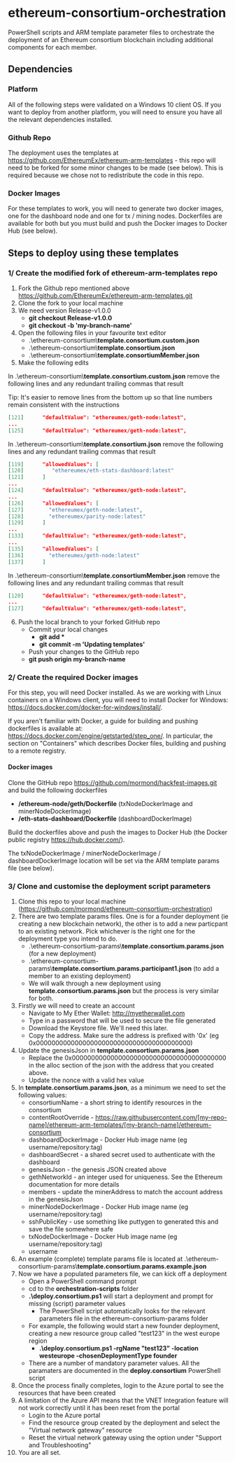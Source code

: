 # ethereum-consortium-orchestration
PowerShell scripts and ARM template parameter files to orchestrate the deployment of an Ethereum consortium blockchain including additional components for each member.

## Dependencies

### Platform
All of the following steps were validated on a Windows 10 client OS. If you want to deploy from another platform, you will need to ensure you have all the relevant dependencies installed.

### Github Repo
The deployment uses the templates at https://github.com/EthereumEx/ethereum-arm-templates - this repo will need to be forked for some minor changes to be made (see below). This is required because we chose not to redistribute the code in this repo.

### Docker Images
For these templates to work, you will need to generate two docker images, one for the dashboard node and one for tx / mining nodes. Dockerfiles are available for both but you must build and push the Docker images to Docker Hub (see below).

## Steps to deploy using these templates

### 1/ Create the modified fork of ethereum-arm-templates repo

1. Fork the Github repo mentioned above https://github.com/EthereumEx/ethereum-arm-templates.git 
2. Clone the fork to your local machine
3. We need version Release-v1.0.0
    * __git checkout Release-v1.0.0__
    * __git checkout -b 'my-branch-name'__
4. Open the following files in your favourite text editor
    * .\\ethereum-consortium\\__template.consortium.custom.json__
    * .\\ethereum-consortium\\__template.consortium.json__
    * .\\ethereum-consortium\\__template.consortiumMember.json__
5. Make the following edits

In .\\ethereum-consortium\\__template.consortium.custom.json__ remove the following lines and any redundant trailing commas that result 

Tip: It's easier to remove lines from the bottom up so that line numbers remain consistent with the instructions

```json
[121]      "defaultValue": "ethereumex/geth-node:latest",
...
[125]      "defaultValue": "ethereumex/geth-node:latest",
```

In .\\ethereum-consortium\\__template.consortium.json__ remove the following lines and any redundant trailing commas that result 

```json
[119]      "allowedValues": [
[120]         "ethereumex/eth-stats-dashboard:latest"
[121]      ]
...
[124]      "defaultValue": "ethereumex/geth-node:latest",
...
[126]      "allowedValues": [
[127]        "ethereumex/geth-node:latest",
[128]        "ethereumex/parity-node:latest"
[129]      ]
...
[133]      "defaultValue": "ethereumex/geth-node:latest",
...
[135]      "allowedValues": [
[136]        "ethereumex/geth-node:latest"
[137]      ]	  
```

In .\\ethereum-consortium\\__template.consortiumMember.json__ remove the following lines and any redundant trailing commas that result 

```json
[120]      "defaultValue": "ethereumex/geth-node:latest",
...
[127]      "defaultValue": "ethereumex/geth-node:latest",	  
```

6. Push the local branch to your forked GitHub repo
   * Commit your local changes
      * __git add \*__
      * __git commit -m 'Updating templates'__
   * Push your changes to the GitHub repo
   * __git push origin my-branch-name__ 

### 2/ Create the required Docker images
For this step, you will need Docker installed. As we are working with Linux containers on a Windows client, you will need to install Docker for Windows: https://docs.docker.com/docker-for-windows/install/.

If you aren't familiar with Docker, a guide for building and pushing dockerfiles is available at: https://docs.docker.com/engine/getstarted/step_one/. In particular, the section on "Containers" which describes Docker files, building and pushing to a remote registry.
#### Docker images
Clone the GitHub repo https://github.com/mormond/hackfest-images.git and build the following dockerfiles
* __/ethereum-node/geth/Dockerfile__ (txNodeDockerImage and minerNodeDockerImage)  
* __/eth-stats-dashboard/Dockerfile__ (dashboardDockerImage)

Build the dockerfiles above and push the images to Docker Hub (the Docker public registry https://hub.docker.com/).

The txNodeDockerImage / minerNodeDockerImage / dashboardDockerImage location will be set via the ARM template params file (see below).

### 3/ Clone and customise the deployment script parameters
1. Clone this repo to your local machine (https://github.com/mormond/ethereum-consortium-orchestration)
2. There are two template params files. One is for a founder deployment (ie creating a new blockchain network), the other is to add a new particpant to an existing network. Pick whichever is the right one for the deployment type you intend to do. 
   * .\\ethereum-consortium-params\\__template.consortium.params.json__ (for a new deployment)
   * .\\ethereum-consortium-params\\__template.consortium.params.participant1.json__ (to add a member to an existing deployment)
   * We will walk through a new deployment using __template.consortium.params.json__ but the process is very similar for both.
3. Firstly we will need to create an account
   * Navigate to My Ether Wallet: http://myetherwallet.com
   * Type in a password that will be used to secure the file generated
   * Download the Keystore file. We'll need this later.
   * Copy the address. Make sure the address is prefixed with '0x' (eg 0x0000000000000000000000000000000000000000)
4. Update the genesisJson in __template.consortium.params.json__
    * Replace the 0x0000000000000000000000000000000000000000 in the alloc section of the json with the address that you created above.
    * Update the nonce with a valid hex value
5. In __template.consortium.params.json__, as a minimum we need to set the following values:
   * consortiumName - a short string to identify resources in the consortium
   * contentRootOverride - https://raw.githubusercontent.com/[my-repo-name]/ethereum-arm-templates/[my-branch-name]/ethereum-consortium
   * dashboardDockerImage - Docker Hub image name (eg username/repository:tag)
   * dashboardSecret - a shared secret used to authenticate with the dashboard
   * genesisJson - the genesis JSON created above
   * gethNetworkId - an integer used for uniqueness. See the Ethereum documentation for more details
   * members - update the minerAddress to match the account address in the genesisJson
   * minerNodeDockerImage - Docker Hub image name (eg username/repository:tag)
   * sshPublicKey - use something like puttygen to generated this and save the file somewhere safe
   * txNodeDockerImage - Docker Hub image name (eg username/repository:tag)
   * username
5. An example (complete) template params file is located at .\\ethereum-consortium-params\\__template.consortium.params.example.json__
6. Now we have a populated parameters file, we can kick off a deployment
   * Open a PowerShell command prompt
   * cd to the __orchestration-scripts__ folder
   * __.\\deploy.consortium.ps1__ will start a deployment and prompt for missing (script) parameter values
      * The PowerShell script automatically looks for the relevant parameters file in the ethereum-consortium-params folder
   * For example, the following would start a new founder deployment, creating a new resource group called "test123" in the west europe region
      * __.\\deploy.consortium.ps1 -rgName "test123" -location westeurope -chosenDeploymentType founder__
   * There are a number of mandatory parameter values. All the paramaters are documented in the __deploy.consortium__ PowerShell script
7. Once the process finally completes, login to the Azure portal to see the resources that have been created
8. A limitation of the Azure API means that the VNET Integration feature will not work correctly until it has been reset from the portal
   * Login to the Azure portal
   * Find the resource group created by the deployment and select the "Virtual network gateway" resource
   * Reset the virtual network gateway using the option under "Support and Troubleshooting"
9. You are all set.

